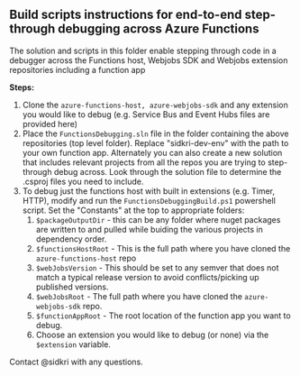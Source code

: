 ## Build scripts instructions for end-to-end step-through debugging across Azure Functions

The solution and scripts in this folder enable stepping through code in a debugger across the Functions host, Webjobs SDK and Webjobs extension repositories including a function app

**Steps:**

1. Clone the `azure-functions-host, azure-webjobs-sdk` and any extension you would like to debug (e.g. Service Bus and Event Hubs files are provided here)
1. Place the `FunctionsDebugging.sln` file in the folder containing the above repositories (top level folder).  Replace "sidkri-dev-env" with the path to your own function app.  Alternately you can also create a new solution that includes relevant projects from all the repos you are trying to step-through debug across.  Look through the solution file to determine the .csproj files you need to include.
1. To debug just the functions host with built in extensions (e.g. Timer, HTTP), modify and run the `FunctionsDebuggingBuild.ps1` powershell script.  Set the "Constants" at the top to appropriate folders:
    1. `$packageOutputDir` - this can be any folder where nuget packages are written to and pulled while buiding the various projects in dependency order.
    1. `$functionsHostRoot` - This is the full path where you have cloned the `azure-functions-host` repo
    1. `$webJobsVersion` - This should be set to any semver that does not match a typical release version to avoid conflicts/picking up published versions.
    1. `$webJobsRoot` - The full path where you have cloned the `azure-webjobs-sdk` repo.
    1. `$functionAppRoot` - The root location of the function app you want to debug.
    1. Choose an extension you would like to debug (or none) via the `$extension` variable.

Contact @sidkri with any questions.
